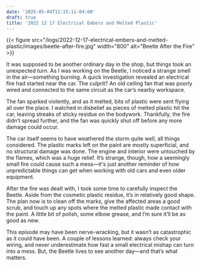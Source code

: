 ```yaml
---
date: '2025-05-04T12:15:11-04:00'
draft: true
title: '2022 12 17 Electrical Embers and Melted Plastic'
---
```


{{< figure src="/logs/2022-12-17-electrical-embers-and-melted-plastic/images/beetle-after-fire.jpg" width="800" alt="Beetle After the Fire" >}}

It was supposed to be another ordinary day in the shop, but things took an unexpected turn. As I was working on the Beetle, I noticed a strange smell in the air—something burning. A quick investigation revealed an electrical fire had started near the car. The culprit? An old ceiling fan that was poorly wired and connected to the same circuit as the car’s nearby workspace.

The fan sparked violently, and as it melted, bits of plastic were sent flying all over the place. I watched in disbelief as pieces of melted plastic hit the car, leaving streaks of sticky residue on the bodywork. Thankfully, the fire didn’t spread further, and the fan was quickly shut off before any more damage could occur.

The car itself seems to have weathered the storm quite well, all things considered. The plastic marks left on the paint are mostly superficial, and no structural damage was done. The engine and interior were untouched by the flames, which was a huge relief. It’s strange, though, how a seemingly small fire could cause such a mess—it's just another reminder of how unpredictable things can get when working with old cars and even older equipment.

After the fire was dealt with, I took some time to carefully inspect the Beetle. Aside from the cosmetic plastic residue, it’s in relatively good shape. The plan now is to clean off the marks, give the affected areas a good scrub, and touch up any spots where the melted plastic made contact with the paint. A little bit of polish, some elbow grease, and I’m sure it’ll be as good as new.

This episode may have been nerve-wracking, but it wasn’t as catastrophic as it could have been. A couple of lessons learned: always check your wiring, and never underestimate how fast a small electrical mishap can turn into a mess. But, the Beetle lives to see another day—and that’s what matters.
